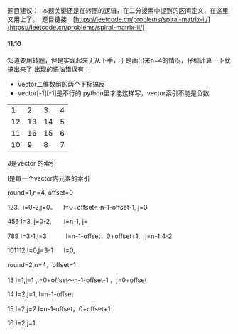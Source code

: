 题目建议：  本题关键还是在转圈的逻辑，在二分搜索中提到的区间定义，在这里又用上了。 
题目链接：[https://leetcode.cn/problems/spiral-matrix-ii/](https://leetcode.cn/problems/spiral-matrix-ii/)


#### 11.10
知道要用转圈，但是实现起来无从下手，于是画出来n=4的情况，仔细计算一下就搞出来了
出现的语法错误有：
- vector二维数组的两个下标搞反
- vector\[-1]\[-1]是不行的,python里才能这样写，vector索引不能是负数



|   |   |   |   |
|---|---|---|---|
|1|2|3|4|
|12|13|14|5|
|11|16|15|6|
|10|9|8|7|

J是vector 的索引

I是每一个vector内元素的索引

round=1,n=4, offset=0

123.  i=0-2,j=0。    I=0+offset～n-1-offset-1, j=0

456 I=3, j=0-2.       I=n-1, j=

789 I=3-1,j=3           I=n-1-offset，0+offset+1,   j=n-1 4-2 

101112 I=0,j=3-1      I=0, 


round=2,n=4，offset=1

13 i=1,j=1 ,I=0+offset～n-1-offset-1 ，j=0+offset

14 I=2,j=1, I=n-1-offset

15 I=2,j=2 I=n-1-offset，0+offset+1 

16 I=2,j=1